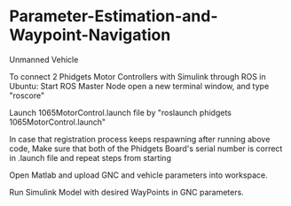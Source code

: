 # Parameter-Estimation-and-Waypoint-Navigation
Unmanned Vehicle

To connect 2 Phidgets Motor Controllers with Simulink through ROS in Ubuntu:
Start ROS Master Node
open a new terminal window, and type "roscore"

Launch 1065MotorControl.launch file by "roslaunch phidgets 1065MotorControl.launch"

In case that registration process keeps respawning after running above code,
Make sure that both of the Phidgets Board's serial number is correct in .launch file
and repeat steps from starting

Open Matlab and upload GNC and vehicle parameters into workspace.

Run Simulink Model with desired WayPoints in GNC parameters.
	
